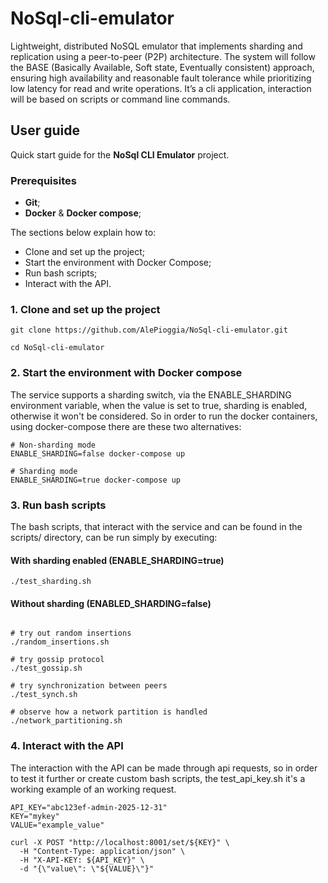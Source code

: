# NoSql-cli-emulator

Lightweight, distributed NoSQL emulator that implements sharding and replication using a peer-to-peer (P2P) architecture. The system will follow the BASE (Basically Available, Soft state, Eventually consistent) approach, ensuring high availability and reasonable fault tolerance while prioritizing low latency for read and write operations. It’s a cli application, interaction will be based on scripts or command line commands.

## User guide

Quick start guide for the **NoSql CLI Emulator** project.

### Prerequisites

- **Git**;
- **Docker** & **Docker compose**;

The sections below explain how to:

- Clone and set up the project;
- Start the environment with Docker Compose;  
- Run bash scripts;
- Interact with the API.

### 1. Clone and set up the project

```
git clone https://github.com/AlePioggia/NoSql-cli-emulator.git

cd NoSql-cli-emulator
```

### 2. Start the environment with Docker compose

The service supports a sharding switch, via the ENABLE_SHARDING environment variable, when the value is set to true, sharding is enabled, otherwise it won't be considered. So in order to run the docker containers, using docker-compose there are these two alternatives:

```
# Non-sharding mode
ENABLE_SHARDING=false docker-compose up

# Sharding mode
ENABLE_SHARDING=true docker-compose up
```

### 3. Run bash scripts 

The bash scripts, that interact with the service and can be found in the scripts/ directory, can be run simply by executing:

#### With sharding enabled (ENABLE_SHARDING=true)

```
./test_sharding.sh
```

#### Without sharding (ENABLED_SHARDING=false)

```

# try out random insertions
./random_insertions.sh

# try gossip protocol
./test_gossip.sh

# try synchronization between peers
./test_synch.sh

# observe how a network partition is handled
./network_partitioning.sh

```

### 4. Interact with the API

The interaction with the API can be made through api requests, so in order to test it further or create custom bash scripts, the test_api_key.sh it's a working example of an working request.

```
API_KEY="abc123ef-admin-2025-12-31"
KEY="mykey"
VALUE="example_value"

curl -X POST "http://localhost:8001/set/${KEY}" \
  -H "Content-Type: application/json" \
  -H "X-API-KEY: ${API_KEY}" \
  -d "{\"value\": \"${VALUE}\"}"
```
